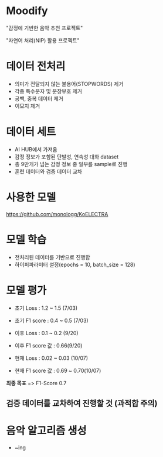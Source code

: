 # Moodify

"감정에 기반한 음악 추천 프로젝트"

"자연어 처리(NIP) 활용 프로젝트"

# 데이터 전처리
- 의미가 전달되지 않는 불용어(STOPWORDS) 제거
- 각종 특수문자 및 문장부호 제거
- 공백, 중복 데이터 제거
- 이모지 제거

# 데이터 세트
- AI HUB에서 가져옴
- 감정 정보가 포함된 단발성, 연속성 대화 dataset
- 총 9만개가 넘는 감정 정보 중 일부를 sample로 진행
- 훈련 데이터와 검증 데이터 교차

# 사용한 모델
<https://github.com/monologg/KoELECTRA>

# 모델 학습
- 전처리된 데이터를 기반으로 진행함
- 하이퍼파라미터 설정(epochs = 10, batch_size = 128)

# 모델 평가
- 초기 Loss : 1.2 ~ 1.5 (7/03)

- 초기 F1 score : 0.4 ~ 0.5 (7/03)
  
- 이후 Loss : 0.1 ~ 0.2 (9/20)

- 이후 F1 score 값 : 0.66(9/20)
  
- 현재 Loss : 0.02 ~ 0.03 (10/07)

- 현재 F1 score 값 : 0.69 ~ 0.70(10/07)


**최종 목표** => F1-Score 0.7 

## 검증 데이터를 교차하여 진행할 것 (과적합 주의)

# 음악 알고리즘 생성
- ~ing
